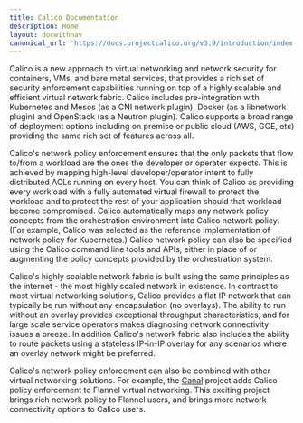 ```yaml
---
title: Calico Documentation
description: Home
layout: docwithnav
canonical_url: 'https://docs.projectcalico.org/v3.9/introduction/index'
---
```

<p>Calico is a new approach to virtual networking and network security for containers, VMs, and bare metal services, that provides a rich set of security enforcement capabilities running on top of a highly scalable and efficient virtual network fabric. Calico includes pre-integration with Kubernetes and Mesos (as a CNI network plugin), Docker (as a libnetwork plugin) and OpenStack (as a Neutron plugin). Calico supports a broad range of deployment options including on premise or public cloud (AWS, GCE, etc) providing the same rich set of features across all.</p>

<p>Calico's network policy enforcement ensures that the only packets that flow to/from a workload are the ones the developer or operater expects.  This is achieved by mapping high-level developer/operator intent to fully distributed ACLs running on every host.  You can think of Calico as providing every workload with a fully automated virtual firewall to protect the workload and to protect the rest of your application should that workload become compromised.  Calico automatically maps any network policy concepts from the orchestration environment into Calico network policy. (For example, Calico was selected as the reference implementation of network policy for Kubernetes.)  Calico network policy can also be specified using the Calico command line tools and APIs, either in place of or augmenting the policy concepts provided by the orchestration system.</p>

<p>Calico's highly scalable network fabric is built using the same principles as the internet - the most highly scaled network in existence.  In contrast to most virtual networking solutions, Calico provides a flat IP network that can typically be run without any encapsulation (no overlays).  The ability to run without an overlay provides exceptional throughput characteristics, and for large scale service operators makes diagnosing network connectivity issues a breeze.  In addition Calico's network fabric also includes the ability to route packets using a stateless IP-in-IP overlay for any scenarios where an overlay network might be preferred.</p>

<p>Calico's network policy enforcement can also be combined with other virtual networking solutions. For example, the <a href="https://github.com/tigera/canal">Canal</a> project adds Calico policy enforcement to Flannel virtual networking.  This exciting project brings rich network policy to Flannel users, and brings more network connectivity options to Calico users.</p>
